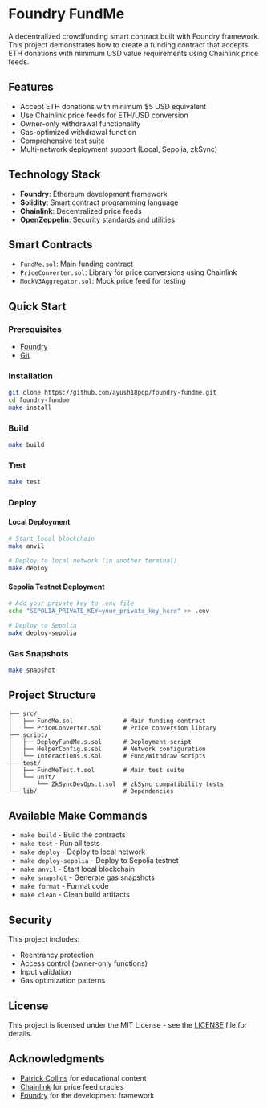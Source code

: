 # Foundry FundMe

A decentralized crowdfunding smart contract built with Foundry framework. This project demonstrates how to create a funding contract that accepts ETH donations with minimum USD value requirements using Chainlink price feeds.

## Features

- Accept ETH donations with minimum $5 USD equivalent
- Use Chainlink price feeds for ETH/USD conversion
- Owner-only withdrawal functionality
- Gas-optimized withdrawal function
- Comprehensive test suite
- Multi-network deployment support (Local, Sepolia, zkSync)

## Technology Stack

- **Foundry**: Ethereum development framework
- **Solidity**: Smart contract programming language
- **Chainlink**: Decentralized price feeds
- **OpenZeppelin**: Security standards and utilities

## Smart Contracts

- `FundMe.sol`: Main funding contract
- `PriceConverter.sol`: Library for price conversions using Chainlink
- `MockV3Aggregator.sol`: Mock price feed for testing

## Quick Start

### Prerequisites

- [Foundry](https://getfoundry.sh/)
- [Git](https://git-scm.com/)

### Installation

```bash
git clone https://github.com/ayush18pop/foundry-fundme.git
cd foundry-fundme
make install
```

### Build

```bash
make build
```

### Test

```bash
make test
```

### Deploy

#### Local Deployment

```bash
# Start local blockchain
make anvil

# Deploy to local network (in another terminal)
make deploy
```

#### Sepolia Testnet Deployment

```bash
# Add your private key to .env file
echo "SEPOLIA_PRIVATE_KEY=your_private_key_here" >> .env

# Deploy to Sepolia
make deploy-sepolia
```

### Gas Snapshots

```bash
make snapshot
```

## Project Structure

```
├── src/
│   ├── FundMe.sol              # Main funding contract
│   └── PriceConverter.sol      # Price conversion library
├── script/
│   ├── DeployFundMe.s.sol      # Deployment script
│   ├── HelperConfig.s.sol      # Network configuration
│   └── Interactions.s.sol      # Fund/Withdraw scripts
├── test/
│   ├── FundMeTest.t.sol        # Main test suite
│   └── unit/
│       └── ZkSyncDevOps.t.sol  # zkSync compatibility tests
└── lib/                        # Dependencies
```

## Available Make Commands

- `make build` - Build the contracts
- `make test` - Run all tests
- `make deploy` - Deploy to local network
- `make deploy-sepolia` - Deploy to Sepolia testnet
- `make anvil` - Start local blockchain
- `make snapshot` - Generate gas snapshots
- `make format` - Format code
- `make clean` - Clean build artifacts

## Security

This project includes:

- Reentrancy protection
- Access control (owner-only functions)
- Input validation
- Gas optimization patterns

## License

This project is licensed under the MIT License - see the [LICENSE](LICENSE) file for details.

## Acknowledgments

- [Patrick Collins](https://github.com/PatrickAlphaC) for educational content
- [Chainlink](https://chain.link/) for price feed oracles
- [Foundry](https://getfoundry.sh/) for the development framework
